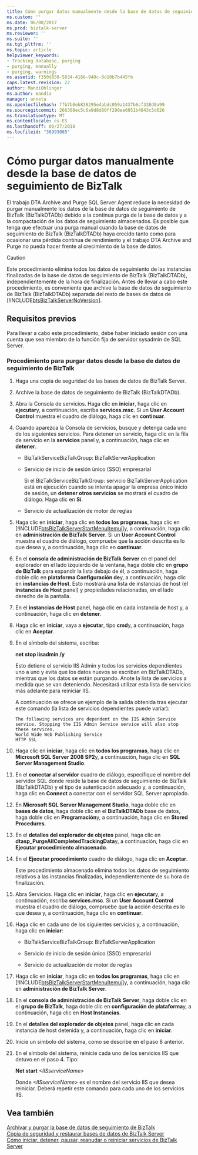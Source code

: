 ```yaml
---
title: Cómo purgar datos manualmente desde la base de datos de seguimiento de BizTalk | Microsoft Docs
ms.custom: ''
ms.date: 06/08/2017
ms.prod: biztalk-server
ms.reviewer: ''
ms.suite: ''
ms.tgt_pltfrm: ''
ms.topic: article
helpviewer_keywords:
- Tracking database, purging
- purging, manually
- purging, warnings
ms.assetid: f350d850-5034-4166-940c-8d10b7b445fb
caps.latest.revision: 22
author: MandiOhlinger
ms.author: mandia
manager: anneta
ms.openlocfilehash: ffb7b0eb838295e4abdc059a1437b6cf338d0a99
ms.sourcegitcommit: 266308ec5c6a9d8d80ff298ee6051b4843c5d626
ms.translationtype: MT
ms.contentlocale: es-ES
ms.lasthandoff: 06/27/2018
ms.locfileid: "36993085"
---
```

# <a name="how-to-manually-purge-data-from-the-biztalk-tracking-database"></a>Cómo purgar datos manualmente desde la base de datos de seguimiento de BizTalk
El trabajo DTA Archive and Purge SQL Server Agent reduce la necesidad de purgar manualmente los datos de la base de datos de seguimiento de BizTalk (BizTalkDTADb) debido a la continua purga de la base de datos y a la compactación de los datos de seguimiento almacenados. Es posible que tenga que efectuar una purga manual cuando la base de datos de seguimiento de BizTalk (BizTalkDTADb) haya crecido tanto como para ocasionar una pérdida continua de rendimiento y el trabajo DTA Archive and Purge no pueda hacer frente al crecimiento de la base de datos.  
  
> [!CAUTION]
>  Este procedimiento elimina todos los datos de seguimiento de las instancias finalizadas de la base de datos de seguimiento de BizTalk (BizTalkDTADb), independientemente de la hora de finalización. Antes de llevar a cabo este procedimiento, es conveniente que archive la base de datos de seguimiento de BizTalk (BizTalkDTADb) separada del resto de bases de datos de [!INCLUDE[btsBizTalkServerNoVersion](../includes/btsbiztalkservernoversion-md.md)].  
  
## <a name="prerequisites"></a>Requisitos previos  
 Para llevar a cabo este procedimiento, debe haber iniciado sesión con una cuenta que sea miembro de la función fija de servidor sysadmin de SQL Server.  
  
### <a name="to-manually-purge-data-from-the-biztalk-tracking-database"></a>Procedimiento para purgar datos desde la base de datos de seguimiento de BizTalk  
  
1. Haga una copia de seguridad de las bases de datos de BizTalk Server.  
  
2. Archive la base de datos de seguimiento de BizTalk (BizTalkDTADb).  
  
3. Abra la Consola de servicios. Haga clic en **iniciar**, haga clic en **ejecutar**y, a continuación, escriba **services.msc**. Si un **User Account Control** muestra el cuadro de diálogo, haga clic en **continuar**.  
  
4. Cuando aparezca la Consola de servicios, busque y detenga cada uno de los siguientes servicios. Para detener un servicio, haga clic en la fila de servicio en la **servicios** panel y, a continuación, haga clic en **detener**.  
  
   -   BizTalkServiceBizTalkGroup: BizTalkServerApplication  
  
   -   Servicio de inicio de sesión único (SSO) empresarial  
  
        Si el BizTalkServiceBizTalkGroup: servicio BizTalkServerApplication está en ejecución cuando se intenta apagar la empresa único inicio de sesión, un **detener otros servicios** se mostrará el cuadro de diálogo. Haga clic en **Sí**.  
  
   -   Servicio de actualización de motor de reglas  
  
5. Haga clic en **iniciar**, haga clic en **todos los programas**, haga clic en [!INCLUDE[btsBizTalkServerStartMenuItemui](../includes/btsbiztalkserverstartmenuitemui-md.md)]y, a continuación, haga clic en **administración de BizTalk Server**. Si un **User Account Control** muestra el cuadro de diálogo, compruebe que la acción descrita es lo que desea y, a continuación, haga clic en **continuar**.  
  
6. En el **consola de administración de BizTalk Server** en el panel del explorador en el lado izquierdo de la ventana, haga doble clic en **grupo de BizTalk** para expandir la lista debajo de él, a continuación, haga doble clic en **plataforma Configuración de**y, a continuación, haga clic en **instancias de Host**. Esto mostrará una lista de instancias de host (el **instancias de Host** panel) y propiedades relacionadas, en el lado derecho de la pantalla.  
  
7. En el **instancias de Host** panel, haga clic en cada instancia de host y, a continuación, haga clic en **detener**.  
  
8. Haga clic en **iniciar**, vaya a **ejecutar**, tipo **cmd**y, a continuación, haga clic en **Aceptar**.  
  
9. En el símbolo del sistema, escriba:  
  
     **net stop iisadmin /y**  
  
     Esto detiene el servicio IIS Admin y todos los servicios dependientes uno a uno y evita que los datos nuevos se escriban en BizTalkDTADb, mientras que los datos se están purgando. Anote la lista de servicios a medida que se van deteniendo. Necesitará utilizar esta lista de servicios más adelante para reiniciar IIS.  
  
     A continuación se ofrece un ejemplo de la salida obtenida tras ejecutar este comando (la lista de servicios dependientes puede variar):  
  
    ```  
    The following services are dependent on the IIS Admin Service service. Stopping the IIS Admin Service service will also stop these services.  
    World Wide Web Publishing Service  
    HTTP SSL  
    ```  
  
10. Haga clic en **iniciar**, haga clic en **todos los programas**, haga clic en **Microsoft SQL Server 2008 SP2**y, a continuación, haga clic en **SQL Server Management Studio**.  
  
11. En el **conectar al servidor** cuadro de diálogo, especifique el nombre del servidor SQL donde reside la base de datos de seguimiento de BizTalk (BizTalkDTADb) y el tipo de autenticación adecuado y, a continuación, haga clic en **Connect** a conectar con el servidor SQL Server apropiado.  
  
12. En **Microsoft SQL Server Management Studio**, haga doble clic en **bases de datos**, haga doble clic en el **BizTalkDTADb** base de datos, haga doble clic en  **Programación**y, a continuación, haga clic en **Stored Procedures**.  
  
13. En el **detalles del explorador de objetos** panel, haga clic en **dtasp_PurgeAllCompletedTrackingData**y, a continuación, haga clic en **Ejecutar procedimiento almacenado**.  
  
14. En el **Ejecutar procedimiento** cuadro de diálogo, haga clic en **Aceptar**.  
  
     Este procedimiento almacenado elimina todos los datos de seguimiento relativos a las instancias finalizadas, independientemente de su hora de finalización.  
  
15. Abra Servicios. Haga clic en **iniciar**, haga clic en **ejecutar**y, a continuación, escriba **services.msc**. Si un **User Account Control** muestra el cuadro de diálogo, compruebe que la acción descrita es lo que desea y, a continuación, haga clic en **continuar**.  
  
16. Haga clic en cada uno de los siguientes servicios y, a continuación, haga clic en **iniciar**:  
  
    -   BizTalkServiceBizTalkGroup: BizTalkServerApplication  
  
    -   Servicio de inicio de sesión único (SSO) empresarial  
  
    -   Servicio de actualización de motor de reglas  
  
17. Haga clic en **iniciar**, haga clic en **todos los programas**, haga clic en [!INCLUDE[btsBizTalkServerStartMenuItemui](../includes/btsbiztalkserverstartmenuitemui-md.md)]y, a continuación, haga clic en **administración de BizTalk Server**.  
  
18. En el **consola de administración de BizTalk Server**, haga doble clic en el **grupo de BizTalk**, haga doble clic en **configuración de plataforma**y, a continuación, haga clic en **Host Instancias**.  
  
19. En el **detalles del explorador de objetos** panel, haga clic en cada instancia de host detenida y, a continuación, haga clic en **iniciar**.  
  
20. Inicie un símbolo del sistema, como se describe en el paso 8 anterior.  
  
21. En el símbolo del sistema, reinicie cada uno de los servicios IIS que detuvo en el paso 4. Tipo:  
  
     **Net start**  *\<IISserviceName\>*  
  
     Donde *\<IISserviceName\>* es el nombre del servicio IIS que desea reiniciar. Deberá repetir este comando para cada uno de los servicios IIS.  
  
## <a name="see-also"></a>Vea también  
 [Archivar y purgar la base de datos de seguimiento de BizTalk](../core/archiving-and-purging-the-biztalk-tracking-database.md)   
 [Copia de seguridad y restaurar bases de datos de BizTalk Server](../core/backing-up-and-restoring-biztalk-server-databases.md)   
 [Cómo iniciar, detener, pausar, reanudar o reiniciar servicios de BizTalk Server](../core/how-to-start-stop-pause-resume-or-restart-biztalk-server-services.md)